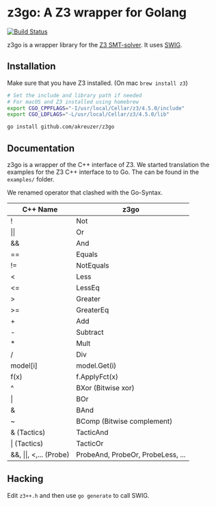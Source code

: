 # z3go: A Z3 wrapper for Golang

[![Build Status](https://travis-ci.org/akreuzer/z3go.svg?branch=master)](https://travis-ci.org/akreuzer/z3go)

z3go is a wrapper library for the [Z3 SMT-solver](https://github.com/Z3Prover/z3).
It uses [SWIG](http://www.swig.org/).

## Installation

Make sure that you have Z3 installed. (On mac `brew install z3`)

```bash
# Set the include and library path if needed
# For macOS and Z3 installed using homebrew
export CGO_CPPFLAGS="-I/usr/local/Cellar/z3/4.5.0/include"
export CGO_LDFLAGS="-L/usr/local/Cellar/z3/4.5.0/lib"

go install github.com/akreuzer/z3go
```

## Documentation

z3go is a wrapper of the C++ interface of Z3.
We started translation the examples for the Z3 C++ interface to to Go.
The can be found in the `examples/` folder.

We renamed operator that clashed with the Go-Syntax.

| C++ Name | z3go   |
|----------|--------|
| !        | Not    |
| \|\|     | Or     |
| &&       | And    |
| ==       | Equals |
| !=       | NotEquals |
| <        | Less   |
| <=       | LessEq |
| >        | Greater |
| >=       | GreaterEq |
| +        | Add    |
| -        | Subtract |
| *        | Mult   |
| /        | Div    |
| model[i] | model.Get(i) |
| f(x)     | f.ApplyFct(x) |
| ^        | BXor (Bitwise xor)  |
| \|       | BOr    |
| &        | BAnd   |
| ~        | BComp (Bitwise complement) |
| & (Tactics) | TacticAnd |
| \| (Tactics) | TacticOr |
| &&, \|\|, <,... (Probe) | ProbeAnd, ProbeOr, ProbeLess, ... |


## Hacking

Edit `z3++.h` and then use `go generate` to call SWIG.
